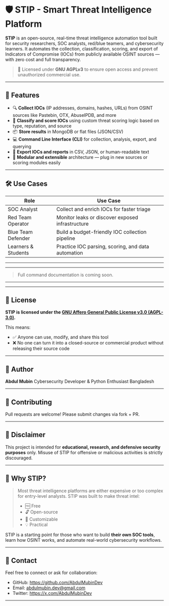 
# 🛡️ STIP - Smart Threat Intelligence Platform

**STIP** is an open-source, real-time threat intelligence automation tool built for security researchers, SOC analysts, red/blue teamers, and cybersecurity learners. It automates the collection, classification, scoring, and export of Indicators of Compromise (IOCs) from publicly available OSINT sources — with zero cost and full transparency.

> 🚫 Licensed under **GNU AGPLv3** to ensure open access and prevent unauthorized commercial use.

---

## 🚀 Features

- 🔍 **Collect IOCs** (IP addresses, domains, hashes, URLs) from OSINT sources like Pastebin, OTX, AbuseIPDB, and more
- 🧠 **Classify and score IOCs** using custom threat scoring logic based on type, reputation, and source
- 📦 **Store results** in MongoDB or flat files (JSON/CSV)
- 💻 **Command Line Interface (CLI)** for collection, analysis, export, and querying
- 🧾 **Export IOCs and reports** in CSV, JSON, or human-readable text
- 🧩 **Modular and extensible** architecture — plug in new sources or scoring modules easily

---

## 🛠 Use Cases

| Role              | Use Case                                              |
|-------------------|--------------------------------------------------------|
| SOC Analyst       | Collect and enrich IOCs for faster triage              |
| Red Team Operator | Monitor leaks or discover exposed infrastructure       |
| Blue Team Defender| Build a budget-friendly IOC collection pipeline        |
| Learners & Students | Practice IOC parsing, scoring, and data automation |

---


---

> Full command documentation is coming soon.

---

---

## 🔐 License

**STIP is licensed under the [GNU Affero General Public License v3.0 (AGPL-3.0)](https://www.gnu.org/licenses/agpl-3.0.html).**

This means:

* ✅ Anyone can use, modify, and share this tool
* ❌ No one can turn it into a closed-source or commercial product without releasing their source code

---

## 👤 Author

**Abdul Mubin**
Cybersecurity Developer & Python Enthusiast
Bangladesh

---

## 🤝 Contributing

Pull requests are welcome! Please submit changes via fork + PR.

---

## 📣 Disclaimer

This project is intended for **educational, research, and defensive security purposes** only.
Misuse of STIP for offensive or malicious activities is strictly discouraged.

---

## 🌟 Why STIP?

> Most threat intelligence platforms are either expensive or too complex for entry-level analysts. STIP was built to make threat intel:
>
> * 🆓 Free
> * 🔓 Open-source
> * 🔧 Customizable
> * 💡 Practical

STIP is a starting point for those who want to build **their own SOC tools**, learn how OSINT works, and automate real-world cybersecurity workflows.

---

## 📧 Contact

Feel free to connect or ask for collaboration:

* GitHub: https://github.com/AbdulMubinDev
* Email: abdulmubin.dev@gmail.com
* Twitter: https://x.com/AbdulMubinDev

---
